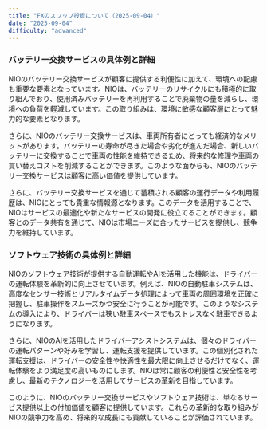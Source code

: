 ```yaml
---
title: "FXのスワップ投資について（2025-09-04）"
date: "2025-09-04"
difficulty: "advanced"
---
```


### バッテリー交換サービスの具体例と詳細

NIOのバッテリー交換サービスが顧客に提供する利便性に加えて、環境への配慮も重要な要素となっています。NIOは、バッテリーのリサイクルにも積極的に取り組んでおり、使用済みバッテリーを再利用することで廃棄物の量を減らし、環境への負荷を軽減しています。この取り組みは、環境に敏感な顧客層にとって魅力的な要素となります。

さらに、NIOのバッテリー交換サービスは、車両所有者にとっても経済的なメリットがあります。バッテリーの寿命が尽きた場合や劣化が進んだ場合、新しいバッテリーに交換することで車両の性能を維持できるため、将来的な修理や車両の買い替えコストを削減することができます。このような面からも、NIOのバッテリー交換サービスは顧客に高い価値を提供しています。

さらに、バッテリー交換サービスを通じて蓄積される顧客の運行データや利用履歴は、NIOにとっても貴重な情報源となります。このデータを活用することで、NIOはサービスの最適化や新たなサービスの開発に役立てることができます。顧客とのデータ共有を通じて、NIOは市場ニーズに合ったサービスを提供し、競争力を維持しています。

### ソフトウェア技術の具体例と詳細

NIOのソフトウェア技術が提供する自動運転やAIを活用した機能は、ドライバーの運転体験を革新的に向上させています。例えば、NIOの自動駐車システムは、高度なセンサー技術とリアルタイムデータ処理によって車両の周囲環境を正確に把握し、駐車操作をスムーズかつ安全に行うことが可能です。このようなシステムの導入により、ドライバーは狭い駐車スペースでもストレスなく駐車できるようになります。

さらに、NIOのAIを活用したドライバーアシストシステムは、個々のドライバーの運転パターンや好みを学習し、運転支援を提供しています。この個別化された運転支援は、ドライバーの安全性や快適性を最大限に向上させるだけでなく、運転体験をより満足度の高いものにします。NIOは常に顧客の利便性と安全性を考慮し、最新のテクノロジーを活用してサービスの革新を目指しています。

このように、NIOのバッテリー交換サービスやソフトウェア技術は、単なるサービス提供以上の付加価値を顧客に提供しています。これらの革新的な取り組みがNIOの競争力を高め、将来的な成長にも貢献していることが評価されています。
